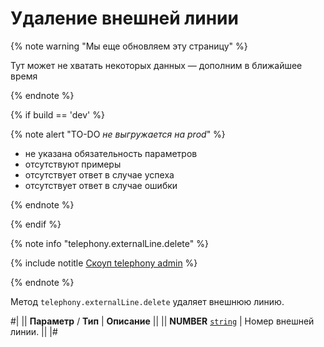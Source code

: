 # Удаление внешней линии

{% note warning "Мы еще обновляем эту страницу" %}

Тут может не хватать некоторых данных — дополним в ближайшее время

{% endnote %}

{% if build == 'dev' %}

{% note alert "TO-DO _не выгружается на prod_" %}

- не указана обязательность параметров
- отсутствуют примеры
- отсутствует ответ в случае успеха
- отсутствует ответ в случае ошибки

{% endnote %}

{% endif %}

{% note info "telephony.externalLine.delete" %}

{% include notitle [Скоуп telephony admin](./_includes/scope-telephony-admin.md) %}

{% endnote %}

Метод `telephony.externalLine.delete` удаляет внешнюю линию.

#|
|| **Параметр** / **Тип** | **Описание** ||
|| **NUMBER** 
[`string`](../data-types.md) | Номер внешней линии. ||
|#